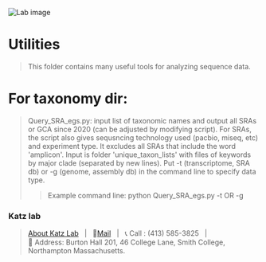 ![Lab image](https://github.com/Katzlab/PhyloToL-6/blob/621517812a5ed4256f19ba26498a665bdd5060af/Katzlab.png)
# Utilities
> This folder contains many useful tools for analyzing sequence data.

# For taxonomy dir:
> Query_SRA_egs.py: input list of taxonomic names and output all SRAs or GCA since 2020 (can be adjusted by modifying script). For SRAs, the script also gives sequsncing technology used (pacbio, miseq, etc) and experiment type. It excludes all SRAs that include the word 'amplicon'.  Input is folder 'unique_taxon_lists' with files of keywords by major clade (separated by new lines). Put -t (transcriptome, SRA db) or -g (genome, assembly db) in the command line to specify data type. 
>  >Example command line: python Query_SRA_egs.py -t OR -g


### Katz lab
>[About Katz Lab](https://www.science.smith.edu/katz-lab/)  &nbsp; \| &nbsp;
📧[Mail](lkatz@smith.edu) &nbsp; \| &nbsp; 📞 Call : (413) 585-3825 &nbsp;   \|   
:office: Address: Burton Hall 201, 46 College Lane,
Smith College, Northampton Massachusetts.
